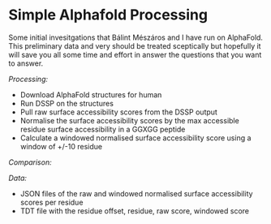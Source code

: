 # Simple Alphafold Processing

Some initial invesitgations that Bálint Mészáros and I have run on AlphaFold. This preliminary data and very should be treated sceptically but hopefully it will save you all some time and effort in answer the questions that you want to answer.

*Processing:*
- Download AlphaFold structures for human
- Run DSSP on the structures
- Pull raw surface accessibility scores from the DSSP output 
- Normalise the surface accessibility scores by the max accessible residue surface accessibility in a GGXGG peptide
- Calculate a windowed normalised surface accessibility score using a window of +/-10 residue

*Comparison:*


*Data:*
- JSON files of the raw and windowed normalised surface accessibility scores per residue
- TDT file with the residue offset, residue, raw score, windowed score
